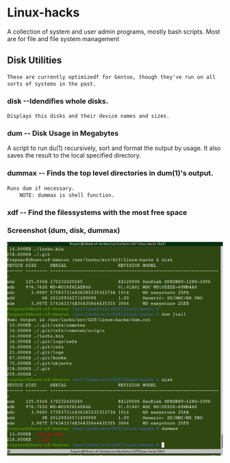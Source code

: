 # Linux-hacks
A collection of system and user admin programs, mostly bash scripts. Most are for file and file system management


## Disk Utilities

	These are currently optimizedf for Gentoo, though they've run on all sorts of systems in the past.

### disk --Idendifies whole disks.
	Displays this disks and their device names and sizes.
	
### dum -- Disk Usage in Megabytes
A script to run du(1) recursively, sort and format the output by usage.  It also saves the result to the local specified directory.

### dummax -- Finds the top level directories in dum(1)'s output.
	Runs dum if necessary.
        NOTE: dummax is shell function.

### xdf -- Find the filessystems with the most free space


### Screenshot (dum, disk, dummax)
 
 ![Screenshot](doc/images/linux-hacks--2020-01-06.png) 
